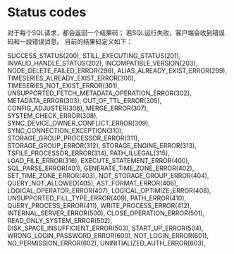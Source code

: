 <!--

    Licensed to the Apache Software Foundation (ASF) under one
    or more contributor license agreements.  See the NOTICE file
    distributed with this work for additional information
    regarding copyright ownership.  The ASF licenses this file
    to you under the Apache License, Version 2.0 (the
    "License"); you may not use this file except in compliance
    with the License.  You may obtain a copy of the License at
    
        http://www.apache.org/licenses/LICENSE-2.0
    
    Unless required by applicable law or agreed to in writing,
    software distributed under the License is distributed on an
    "AS IS" BASIS, WITHOUT WARRANTIES OR CONDITIONS OF ANY
    KIND, either express or implied.  See the License for the
    specific language governing permissions and limitations
    under the License.

-->

# Status codes

对于每个SQL请求，都会返回一个结果码；
若SQL运行失败，客户端会收到错误码和一段错误消息。
目前的结果码定义如下：

  SUCCESS_STATUS(200),
  STILL_EXECUTING_STATUS(201),
  INVALID_HANDLE_STATUS(202),
  INCOMPATIBLE_VERSION(203),
  NODE_DELETE_FAILED_ERROR(298),
  ALIAS_ALREADY_EXIST_ERROR(299),
  TIMESERIES_ALREADY_EXIST_ERROR(300),
  TIMESERIES_NOT_EXIST_ERROR(301),
  UNSUPPORTED_FETCH_METADATA_OPERATION_ERROR(302),
  METADATA_ERROR(303),
  OUT_OF_TTL_ERROR(305),
  CONFIG_ADJUSTER(306),
  MERGE_ERROR(307),
  SYSTEM_CHECK_ERROR(308),
  SYNC_DEVICE_OWNER_CONFLICT_ERROR(309),
  SYNC_CONNECTION_EXCEPTION(310),
  STORAGE_GROUP_PROCESSOR_ERROR(311),
  STORAGE_GROUP_ERROR(312),
  STORAGE_ENGINE_ERROR(313),
  TSFILE_PROCESSOR_ERROR(314),
  PATH_ILLEGAL(315),
  LOAD_FILE_ERROR(316),
  EXECUTE_STATEMENT_ERROR(400),
  SQL_PARSE_ERROR(401),
  GENERATE_TIME_ZONE_ERROR(402),
  SET_TIME_ZONE_ERROR(403),
  NOT_STORAGE_GROUP_ERROR(404),
  QUERY_NOT_ALLOWED(405),
  AST_FORMAT_ERROR(406),
  LOGICAL_OPERATOR_ERROR(407),
  LOGICAL_OPTIMIZE_ERROR(408),
  UNSUPPORTED_FILL_TYPE_ERROR(409),
  PATH_ERROR(410),
  QUERY_PROCESS_ERROR(411),
  WRITE_PROCESS_ERROR(412),
  INTERNAL_SERVER_ERROR(500),
  CLOSE_OPERATION_ERROR(501),
  READ_ONLY_SYSTEM_ERROR(502),
  DISK_SPACE_INSUFFICIENT_ERROR(503),
  START_UP_ERROR(504),
  WRONG_LOGIN_PASSWORD_ERROR(600),
  NOT_LOGIN_ERROR(601),
  NO_PERMISSION_ERROR(602),
  UNINITIALIZED_AUTH_ERROR(603),